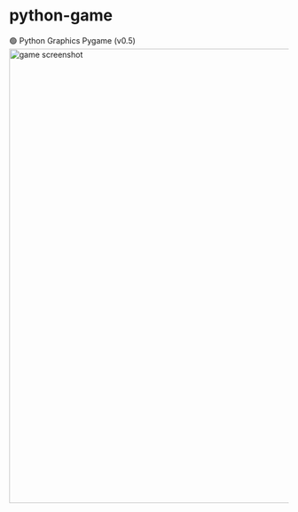 # python-game

🟢 Python Graphics Pygame (v0.5)
<img width="818" alt="game screenshot" src="https://github.com/vtonu/python-game/assets/56773210/15a6c1dd-6ac3-4f87-b2ef-2a8fa0b6ea51">
